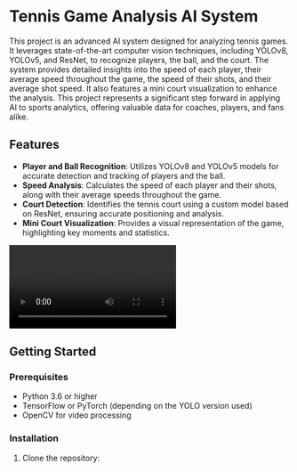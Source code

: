 # Tennis Game Analysis AI System

This project is an advanced AI system designed for analyzing tennis games. It leverages state-of-the-art computer vision techniques, including YOLOv8, YOLOv5, and ResNet, to recognize players, the ball, and the court. The system provides detailed insights into the speed of each player, their average speed throughout the game, the speed of their shots, and their average shot speed. It also features a mini court visualization to enhance the analysis. This project represents a significant step forward in applying AI to sports analytics, offering valuable data for coaches, players, and fans alike.

## Features

- **Player and Ball Recognition**: Utilizes YOLOv8 and YOLOv5 models for accurate detection and tracking of players and the ball.
- **Speed Analysis**: Calculates the speed of each player and their shots, along with their average speeds throughout the game.
- **Court Detection**: Identifies the tennis court using a custom model based on ResNet, ensuring accurate positioning and analysis.
- **Mini Court Visualization**: Provides a visual representation of the game, highlighting key moments and statistics.

![Video Preview](https://github.com/Artin200912/Tennis-Game-Analysis/blob/main/output_videos/output_video.avi)

## Getting Started

### Prerequisites

- Python 3.6 or higher
- TensorFlow or PyTorch (depending on the YOLO version used)
- OpenCV for video processing

### Installation

1. Clone the repository:

